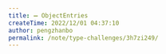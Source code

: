 ```yaml
---
title: ➖ ObjectEntries
createTime: 2022/12/01 04:37:10
author: pengzhanbo
permalink: /note/type-challenges/3h7zi249/
---
```


